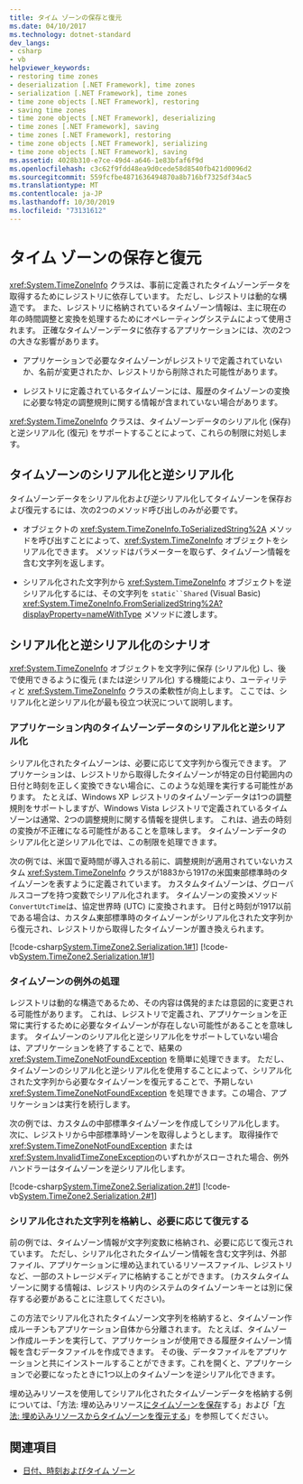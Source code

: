 ```yaml
---
title: タイム ゾーンの保存と復元
ms.date: 04/10/2017
ms.technology: dotnet-standard
dev_langs:
- csharp
- vb
helpviewer_keywords:
- restoring time zones
- deserialization [.NET Framework], time zones
- serialization [.NET Framework], time zones
- time zone objects [.NET Framework], restoring
- saving time zones
- time zone objects [.NET Framework], deserializing
- time zones [.NET Framework], saving
- time zones [.NET Framework], restoring
- time zone objects [.NET Framework], serializing
- time zone objects [.NET Framework], saving
ms.assetid: 4028b310-e7ce-49d4-a646-1e83bfaf6f9d
ms.openlocfilehash: c3c62f9fdd48ea9d0cede58d8540fb421d0096d2
ms.sourcegitcommit: 559fcfbe4871636494870a8b716bf7325df34ac5
ms.translationtype: MT
ms.contentlocale: ja-JP
ms.lasthandoff: 10/30/2019
ms.locfileid: "73131612"
---
```

# <a name="saving-and-restoring-time-zones"></a>タイム ゾーンの保存と復元

<xref:System.TimeZoneInfo> クラスは、事前に定義されたタイムゾーンデータを取得するためにレジストリに依存しています。 ただし、レジストリは動的な構造です。 また、レジストリに格納されているタイムゾーン情報は、主に現在の年の時間調整と変換を処理するためにオペレーティングシステムによって使用されます。 正確なタイムゾーンデータに依存するアプリケーションには、次の2つの大きな影響があります。

- アプリケーションで必要なタイムゾーンがレジストリで定義されていないか、名前が変更されたか、レジストリから削除された可能性があります。

- レジストリに定義されているタイムゾーンには、履歴のタイムゾーンの変換に必要な特定の調整規則に関する情報が含まれていない場合があります。

<xref:System.TimeZoneInfo> クラスは、タイムゾーンデータのシリアル化 (保存) と逆シリアル化 (復元) をサポートすることによって、これらの制限に対処します。

## <a name="time-zone-serialization-and-deserialization"></a>タイムゾーンのシリアル化と逆シリアル化

タイムゾーンデータをシリアル化および逆シリアル化してタイムゾーンを保存および復元するには、次の2つのメソッド呼び出しのみが必要です。

- オブジェクトの <xref:System.TimeZoneInfo.ToSerializedString%2A> メソッドを呼び出すことによって、<xref:System.TimeZoneInfo> オブジェクトをシリアル化できます。 メソッドはパラメーターを取らず、タイムゾーン情報を含む文字列を返します。

- シリアル化された文字列から <xref:System.TimeZoneInfo> オブジェクトを逆シリアル化するには、その文字列を `static``Shared` (Visual Basic) <xref:System.TimeZoneInfo.FromSerializedString%2A?displayProperty=nameWithType> メソッドに渡します。

## <a name="serialization-and-deserialization-scenarios"></a>シリアル化と逆シリアル化のシナリオ

<xref:System.TimeZoneInfo> オブジェクトを文字列に保存 (シリアル化) し、後で使用できるように復元 (または逆シリアル化) する機能により、ユーティリティと <xref:System.TimeZoneInfo> クラスの柔軟性が向上します。 ここでは、シリアル化と逆シリアル化が最も役立つ状況について説明します。

### <a name="serializing-and-deserializing-time-zone-data-in-an-application"></a>アプリケーション内のタイムゾーンデータのシリアル化と逆シリアル化

シリアル化されたタイムゾーンは、必要に応じて文字列から復元できます。 アプリケーションは、レジストリから取得したタイムゾーンが特定の日付範囲内の日付と時刻を正しく変換できない場合に、このような処理を実行する可能性があります。 たとえば、Windows XP レジストリのタイムゾーンデータは1つの調整規則をサポートしますが、Windows Vista レジストリで定義されているタイムゾーンは通常、2つの調整規則に関する情報を提供します。 これは、過去の時刻の変換が不正確になる可能性があることを意味します。 タイムゾーンデータのシリアル化と逆シリアル化では、この制限を処理できます。

次の例では、米国で夏時間が導入される前に、調整規則が適用されていないカスタム <xref:System.TimeZoneInfo> クラスが1883から1917の米国東部標準時のタイムゾーンを表すように定義されています。 カスタムタイムゾーンは、グローバルスコープを持つ変数でシリアル化されます。 タイムゾーンの変換メソッド `ConvertUtcTime`は、協定世界時 (UTC) に変換されます。 日付と時刻が1917以前である場合は、カスタム東部標準時のタイムゾーンがシリアル化された文字列から復元され、レジストリから取得したタイムゾーンが置き換えられます。

[!code-csharp[System.TimeZone2.Serialization.1#1](../../../samples/snippets/csharp/VS_Snippets_CLR_System/system.TimeZone2.Serialization.1/cs/Serialization.cs#1)]
[!code-vb[System.TimeZone2.Serialization.1#1](../../../samples/snippets/visualbasic/VS_Snippets_CLR_System/system.TimeZone2.Serialization.1/vb/Serialization.vb#1)]

### <a name="handling-time-zone-exceptions"></a>タイムゾーンの例外の処理

レジストリは動的な構造であるため、その内容は偶発的または意図的に変更される可能性があります。 これは、レジストリで定義され、アプリケーションを正常に実行するために必要なタイムゾーンが存在しない可能性があることを意味します。 タイムゾーンのシリアル化と逆シリアル化をサポートしていない場合は、アプリケーションを終了することで、結果の <xref:System.TimeZoneNotFoundException> を簡単に処理できます。 ただし、タイムゾーンのシリアル化と逆シリアル化を使用することによって、シリアル化された文字列から必要なタイムゾーンを復元することで、予期しない <xref:System.TimeZoneNotFoundException> を処理できます。この場合、アプリケーションは実行を続行します。

次の例では、カスタムの中部標準タイムゾーンを作成してシリアル化します。 次に、レジストリから中部標準時ゾーンを取得しようとします。 取得操作で <xref:System.TimeZoneNotFoundException> または <xref:System.InvalidTimeZoneException>のいずれかがスローされた場合、例外ハンドラーはタイムゾーンを逆シリアル化します。

[!code-csharp[System.TimeZone2.Serialization.2#1](../../../samples/snippets/csharp/VS_Snippets_CLR_System/system.TimeZone2.Serialization.2/cs/Serialization2.cs#1)]
[!code-vb[System.TimeZone2.Serialization.2#1](../../../samples/snippets/visualbasic/VS_Snippets_CLR_System/system.TimeZone2.Serialization.2/vb/Serialization2.vb#1)]

### <a name="storing-a-serialized-string-and-restoring-it-when-needed"></a>シリアル化された文字列を格納し、必要に応じて復元する

前の例では、タイムゾーン情報が文字列変数に格納され、必要に応じて復元されています。 ただし、シリアル化されたタイムゾーン情報を含む文字列は、外部ファイル、アプリケーションに埋め込まれているリソースファイル、レジストリなど、一部のストレージメディアに格納することができます。 (カスタムタイムゾーンに関する情報は、レジストリ内のシステムのタイムゾーンキーとは別に保存する必要があることに注意してください)。

この方法でシリアル化されたタイムゾーン文字列を格納すると、タイムゾーン作成ルーチンもアプリケーション自体から分離されます。 たとえば、タイムゾーン作成ルーチンを実行して、アプリケーションが使用できる履歴タイムゾーン情報を含むデータファイルを作成できます。 その後、データファイルをアプリケーションと共にインストールすることができます。これを開くと、アプリケーションで必要になったときに1つ以上のタイムゾーンを逆シリアル化できます。

埋め込みリソースを使用してシリアル化されたタイムゾーンデータを格納する例については、「方法: 埋め込みリソース[にタイムゾーンを保存](../../../docs/standard/datetime/save-time-zones-to-an-embedded-resource.md)する」および「[方法: 埋め込みリソースからタイムゾーンを復元する](../../../docs/standard/datetime/restore-time-zones-from-an-embedded-resource.md)」を参照してください。

## <a name="see-also"></a>関連項目

- [日付、時刻およびタイム ゾーン](../../../docs/standard/datetime/index.md)

